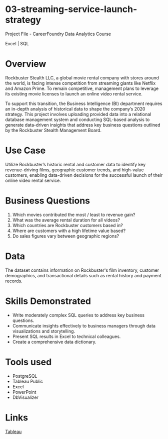 # 03-streaming-service-launch-strategy
Project File - CareerFoundry Data Analytics Course

Excel | SQL


# Overview
Rockbuster Stealth LLC, a global movie rental company with stores around the world, is facing intense competition from streaming giants like Netflix and Amazon Prime. To remain competitive, management plans to leverage its existing movie licenses to launch an online video rental service.

To support this transition, the Business Intelligence (BI) department requires an in-depth analysis of historical data to shape the company’s 2020 strategy. This project involves uploading provided data into a relational database management system and conducting SQL-based analysis to generate data-driven insights that address key business questions outlined by the Rockbuster Stealth Management Board.

# Use Case
Utilize Rockbuster’s historic rental and customer data to identify key revenue-driving films, geographic customer trends, and high-value customers, enabling data-driven decisions for the successful launch of their online video rental service.

# Business Questions 
1. Which movies contributed the most / least to revenue gain?
2. What was the average rental duration for all videos?
3. Which countries are Rockbuster customers based in?
4. Where are customers with a high lifetime value based?
5. Do sales figures vary between geographic regions?

# Data
The dataset contains information on Rockbuster's film inventory, customer demographics, and transactional details such as rental history and payment records.

# Skills Demonstrated
- Write moderately complex SQL queries to address key business questions.
- Communicate insights effectively to business managers through data visualizations and storytelling.
- Present SQL results in Excel to technical colleagues.
- Create a comprehensive data dictionary.

# Tools used
- PostgreSQL
- Tableau Public
- Excel
- PowerPoint
- DbVisualizer

# Links
[Tableau](https://public.tableau.com/shared/KMBBM2GM3?:display_count=n&:origin=viz_share_link)

